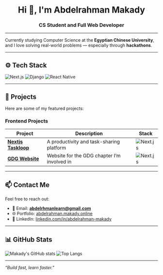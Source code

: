 <h1 align="center">Hi 👋, I'm Abdelrahman Makady</h1>
<h3 align="center">CS Student and Full Web Developer</h3>

---

Currently studying Computer Science at the **Egyptian Chinese University**, and I love solving real-world problems — especially through **hackathons**.

---

## ⚙️ Tech Stack

![Next.js](https://img.shields.io/badge/-Next.js-black?style=flat-square&logo=next.js)
![Django](https://img.shields.io/badge/-Django-092E20?style=flat-square&logo=django)
![React Native](https://img.shields.io/badge/-React_Native-20232A?style=flat-square&logo=react)

---

## 🔨 Projects

Here are some of my featured projects:

### Frontend Projects

| Project | Description | Stack |
|--------|-------------|-------|
| [**Nextjs Taskloop**](https://github.com/makady/nextjs-taskloop) | A productivity and task-sharing platform | ![Next.js](https://img.shields.io/badge/-Next.js-black?style=flat-square&logo=next.js) |
| [**GDG Website**](https://github.com/makady/gdg-website) | Website for the GDG chapter I’m involved in | ![Next.js](https://img.shields.io/badge/-Next.js-black?style=flat-square&logo=next.js) |

---

## 📫 Contact Me

Feel free to reach out:

- 📩 Email: **abdelrhmanlearn@gmail.com**
- 🌐 Portfolio: [abdelrahman.makady.online](https://abdelrahman.makady.online/)
- 💼 LinkedIn: [linkedin.com/in/abdelrahman-makady](https://www.linkedin.com/in/abdelrahman-makady/)

---

## 📊 GitHub Stats

![Makady's GitHub stats](https://github-readme-stats.vercel.app/api?username=abdolrhman-mo&show_icons=true&theme=radical)
![Top Langs](https://github-readme-stats.vercel.app/api/top-langs/?username=abdolrhman-mo&layout=compact&theme=radical)

---

_“Build fast, learn faster.”_
